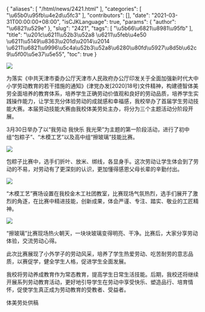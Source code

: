 {
    "aliases": [
        "/html/news/2421.html"
    ],
    "categories": [
        "\u65b0\u95fb\u4e2d\u5fc3"
    ],
    "contributors": [],
    "date": "2021-03-31T00:00:00+08:00",
    "isCJKLanguage": true,
    "params": {
        "author": "\u6821\u529e"
    },
    "slug": "2421",
    "tags": [
        "\u5b66\u6821\u8981\u95fb"
    ],
    "title": "\u201c\u6211\u52b3\u52a8 \u6211\u5feb\u4e50 \u6211\u5149\u8363\u201d\u2014\u2014 \u6211\u6821\u9996\u5c4a\u52b3\u52a8\u6280\u80fd\u5927\u8d5b\u62c9\u5f00\u5e37\u5e55",
    "toc": true
}

![](https://cdn.tfls.online/mirror/full/506944b5a034825869734837c39a3f1919b6f1ef.jpg)




  





为落实《中共天津市委办公厅天津市人民政府办公厅印发关于全面加强新时代大中小学劳动教育的若干措施的通知》(津党办发[2020]18号)文件精神，构建德智体美劳全面培养的教育体系，培养学生正确劳动价值观和良好的劳动品质，培养学生实践操作能力，让学生充分体验劳动的成就感和幸福感，我校举办了首届学生劳动技能大赛。本届劳动技能大赛由我校体美劳处主办，将分为三个主题活动分阶段开展。




3月30日举办了以“我劳动 我快乐 我光荣”为主题的第一阶段活动，进行了初中组“包粽子”、“木模工艺”以及高中组“擦玻璃”技能比赛。




![](https://cdn.tfls.online/mirror/full/b8a5258be9f620e100be1e417cd9ea50d90a190b.jpg)  






包粽子比赛中，选手们折叶、放米、绑线，各显身手。这次劳动让学生体会到了劳动的不易，对劳动有了更深刻的认识，更加懂得感恩父母长辈的辛勤付出。




![](https://cdn.tfls.online/mirror/full/08bd3d84a45799e7f25e8f2ec16650b67553442a.jpg)  






“木模工艺”赛场设置在我校金木工社团教室，比赛现场气氛热烈，选手们展开了激烈的角逐，在比赛中精进技能，创新成果，体会严谨、专注、踏实、敬业的工匠精神。




![](https://cdn.tfls.online/mirror/full/d95aa62ee087bc69d95467271920bb68a2283e2b.jpg)  






“擦玻璃”比赛现场热火朝天，一块块玻璃变得明亮、干净。比赛后，大家分享劳动体验，交流劳动心得。




 




此次比赛展现了小外学子的劳动风采，培养了学生热爱劳动、吃苦耐劳的意志品质，以赛促学，健全学生人格，促进学生全面发展。




我校将劳动养成教育作为常态教育，提高学生日常生活技能。后期，我校还将继续开展系列劳动教育活动，更好地引导学生在劳动中享受快乐、塑造品行、培育情怀，促使学生真正成为劳动教育的受教者、受益者。





  





体美劳处供稿  


  




     

  



